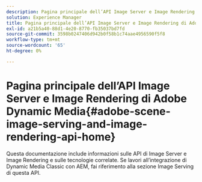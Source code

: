 ```yaml
---
description: Pagina principale dell’API Image Server e Image Rendering di Adobe Dynamic Media
solution: Experience Manager
title: Pagina principale dell’API Image Server e Image Rendering di Adobe Dynamic Media
exl-id: a21b5a40-88d1-4e20-8770-fb35037bd7fd
source-git-commit: 3598b0247406d942b0f58b1c74aae4956590f5f8
workflow-type: tm+mt
source-wordcount: '65'
ht-degree: 0%

---
```


# Pagina principale dell’API Image Server e Image Rendering di Adobe Dynamic Media{#adobe-scene-image-serving-and-image-rendering-api-home}

Questa documentazione include informazioni sulle API di Image Server e Image Rendering e sulle tecnologie correlate. Se lavori all’integrazione di Dynamic Media Classic con AEM, fai riferimento alla sezione Image Serving di questa API.
